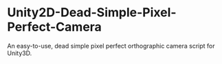 # Unity2D-Dead-Simple-Pixel-Perfect-Camera
An easy-to-use, dead simple pixel perfect orthographic camera script for Unity3D.

